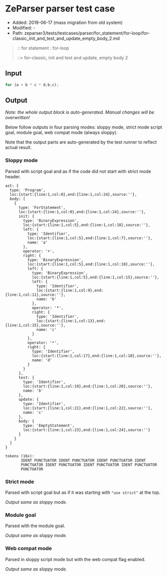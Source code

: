# ZeParser parser test case

- Added: 2019-06-17 (mass migration from old system)
- Modified: -
- Path: zeparser3/tests/testcases/parser/for_statement/for-loop/for-classic_init_and_test_and_update_empty_body_2.md

> :: for statement : for-loop
>
> ::> for-classic, init and test and update, empty body 2

## Input

`````js
for (a + b * c * d;b;c);
`````

## Output

_Note: the whole output block is auto-generated. Manual changes will be overwritten!_

Below follow outputs in four parsing modes: sloppy mode, strict mode script goal, module goal, web compat mode (always sloppy).

Note that the output parts are auto-generated by the test runner to reflect actual result.

### Sloppy mode

Parsed with script goal and as if the code did not start with strict mode header.

`````
ast: {
  type: 'Program',
  loc:{start:{line:1,col:0},end:{line:1,col:24},source:''},
  body: [
    {
      type: 'ForStatement',
      loc:{start:{line:1,col:0},end:{line:1,col:24},source:''},
      init: {
        type: 'BinaryExpression',
        loc:{start:{line:1,col:5},end:{line:1,col:18},source:''},
        left: {
          type: 'Identifier',
          loc:{start:{line:1,col:5},end:{line:1,col:7},source:''},
          name: 'a'
        },
        operator: '+',
        right: {
          type: 'BinaryExpression',
          loc:{start:{line:1,col:5},end:{line:1,col:18},source:''},
          left: {
            type: 'BinaryExpression',
            loc:{start:{line:1,col:5},end:{line:1,col:15},source:''},
            left: {
              type: 'Identifier',
              loc:{start:{line:1,col:9},end:{line:1,col:11},source:''},
              name: 'b'
            },
            operator: '*',
            right: {
              type: 'Identifier',
              loc:{start:{line:1,col:13},end:{line:1,col:15},source:''},
              name: 'c'
            }
          },
          operator: '*',
          right: {
            type: 'Identifier',
            loc:{start:{line:1,col:17},end:{line:1,col:18},source:''},
            name: 'd'
          }
        }
      },
      test: {
        type: 'Identifier',
        loc:{start:{line:1,col:19},end:{line:1,col:20},source:''},
        name: 'b'
      },
      update: {
        type: 'Identifier',
        loc:{start:{line:1,col:21},end:{line:1,col:22},source:''},
        name: 'c'
      },
      body: {
        type: 'EmptyStatement',
        loc:{start:{line:1,col:23},end:{line:1,col:24},source:''}
      }
    }
  ]
}

tokens (16x):
       IDENT PUNCTUATOR IDENT PUNCTUATOR IDENT PUNCTUATOR IDENT
       PUNCTUATOR IDENT PUNCTUATOR IDENT PUNCTUATOR IDENT PUNCTUATOR
       PUNCTUATOR
`````

### Strict mode

Parsed with script goal but as if it was starting with `"use strict"` at the top.

_Output same as sloppy mode._

### Module goal

Parsed with the module goal.

_Output same as sloppy mode._

### Web compat mode

Parsed in sloppy script mode but with the web compat flag enabled.

_Output same as sloppy mode._
